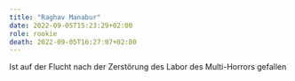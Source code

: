 ```yaml
---
title: "Raghav Manabur"
date: 2022-09-05T15:23:29+02:00
role: rookie
death: 2022-09-05T16:27:07+02:00
---
```


Ist auf der Flucht nach der Zerstörung des Labor des Multi-Horrors gefallen

